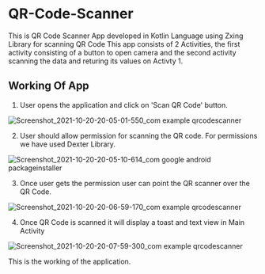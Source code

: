 # QR-Code-Scanner
This is QR Code Scanner App developed in Kotlin Language using Zxing Library for scanning QR Code
This app consists of 2 Activities, the first activity consisting of a button to open camera and the second activity scanning the data and returing its values on Activty 1.

## Working Of App

1. User opens the application and click on 'Scan QR Code' button.

![Screenshot_2021-10-20-20-05-01-550_com example qrcodescanner](https://user-images.githubusercontent.com/84138868/138117204-faeb2d4f-c85a-438a-832f-5a8c3052af86.jpg)

2. User should allow permission for scanning the QR code. For permissions we have used Dexter Library.

![Screenshot_2021-10-20-20-05-10-614_com google android packageinstaller](https://user-images.githubusercontent.com/84138868/138117262-fcd3173f-6715-432e-9431-f1a0a726e566.jpg)

3. Once user gets the permission user can point the QR scanner over the QR Code.

![Screenshot_2021-10-20-20-06-59-170_com example qrcodescanner](https://user-images.githubusercontent.com/84138868/138117300-ea930e1d-9d79-4841-b6ca-8ff4696660e4.jpg)

4. Once QR Code is scanned it will display a toast and text view in Main Activity

![Screenshot_2021-10-20-20-07-59-300_com example qrcodescanner](https://user-images.githubusercontent.com/84138868/138117338-485a540e-1998-48ab-8d40-52728feefe6f.jpg)


This is the working of the application.

